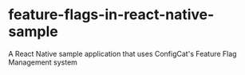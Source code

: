 # feature-flags-in-react-native-sample
A React Native sample application that uses ConfigCat's Feature Flag Management system
